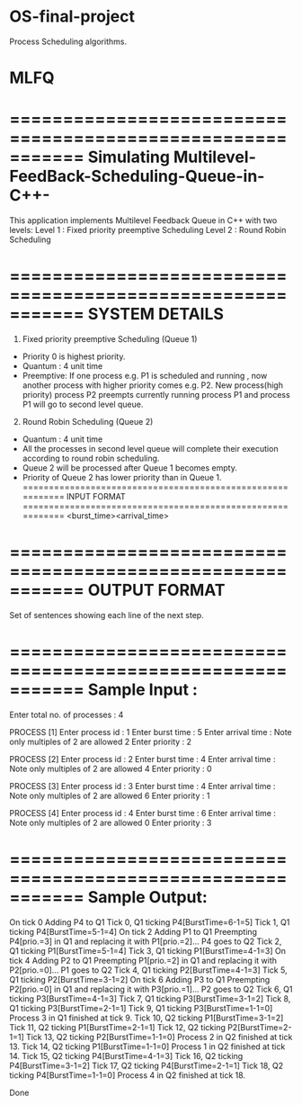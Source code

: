 # OS-final-project
Process Scheduling algorithms.

# MLFQ
===========================================================
  Simulating Multilevel-FeedBack-Scheduling-Queue-in-C++-
===========================================================

This application implements Multilevel Feedback Queue in C++ with two levels:
Level 1 : Fixed priority preemptive Scheduling
Level 2 : Round Robin Scheduling


===========================================================
                    SYSTEM DETAILS
===========================================================

1. Fixed priority preemptive Scheduling (Queue 1)
 * Priority 0 is highest priority.
 * Quantum : 4 unit time
 * Preemptive:
If one process e.g. P1 is scheduled and running , now another process with higher priority comes e.g. P2. New process(high priority)
process P2 preempts currently running process P1 and process P1 will go to second level queue.

2. Round Robin Scheduling (Queue 2)
* Quantum : 4 unit time
* All the processes in second level queue will complete their execution according to round robin scheduling.
* Queue 2 will be processed after Queue 1 becomes empty.
* Priority of Queue 2 has lower priority than in Queue 1.
===========================================================
                      INPUT FORMAT
===========================================================
<pid><burst_time><arrival_time><priority>

===========================================================
                      OUTPUT FORMAT
===========================================================

Set of sentences showing each line of the next step.


===========================================================
                      Sample Input :
===========================================================
 Enter total no. of processes :
4

 PROCESS [1] Enter process id : 1
 Enter burst time : 5
 Enter arrival time :
Note only multiples of 2 are allowed
 2
 Enter priority : 2

 PROCESS [2] Enter process id : 2
 Enter burst time : 4
 Enter arrival time :
Note only multiples of 2 are allowed
 4
 Enter priority : 0

 PROCESS [3] Enter process id : 3
 Enter burst time : 4
 Enter arrival time :
Note only multiples of 2 are allowed
 6
 Enter priority : 1

 PROCESS [4] Enter process id : 4
 Enter burst time : 6
 Enter arrival time :
Note only multiples of 2 are allowed
 0
 Enter priority : 3

===========================================================
                    Sample Output:
===========================================================
On tick 0 Adding P4 to Q1
                Tick 0, Q1 ticking P4[BurstTime=6-1=5]
                Tick 1, Q1 ticking P4[BurstTime=5-1=4]
On tick 2 Adding P1 to Q1
        Preempting P4[prio.=3] in Q1 and replacing it with P1[prio.=2]... P4 goes to Q2
                Tick 2, Q1 ticking P1[BurstTime=5-1=4]
                Tick 3, Q1 ticking P1[BurstTime=4-1=3]
On tick 4 Adding P2 to Q1
        Preempting P1[prio.=2] in Q1 and replacing it with P2[prio.=0]... P1 goes to Q2
                Tick 4, Q1 ticking P2[BurstTime=4-1=3]
                Tick 5, Q1 ticking P2[BurstTime=3-1=2]
On tick 6 Adding P3 to Q1
        Preempting P2[prio.=0] in Q1 and replacing it with P3[prio.=1]... P2 goes to Q2
                Tick 6, Q1 ticking P3[BurstTime=4-1=3]
                Tick 7, Q1 ticking P3[BurstTime=3-1=2]
                Tick 8, Q1 ticking P3[BurstTime=2-1=1]
                Tick 9, Q1 ticking P3[BurstTime=1-1=0]
Process 3 in Q1 finished at tick 9.
                Tick 10, Q2 ticking P1[BurstTime=3-1=2]
                Tick 11, Q2 ticking P1[BurstTime=2-1=1]
                Tick 12, Q2 ticking P2[BurstTime=2-1=1]
                Tick 13, Q2 ticking P2[BurstTime=1-1=0]
Process 2 in Q2 finished at tick 13.
                Tick 14, Q2 ticking P1[BurstTime=1-1=0]
Process 1 in Q2 finished at tick 14.
                Tick 15, Q2 ticking P4[BurstTime=4-1=3]
                Tick 16, Q2 ticking P4[BurstTime=3-1=2]
                Tick 17, Q2 ticking P4[BurstTime=2-1=1]
                Tick 18, Q2 ticking P4[BurstTime=1-1=0]
Process 4 in Q2 finished at tick 18.

Done
